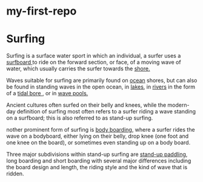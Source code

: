 # my-first-repo

<!DOCTYPE html>
<html>

<head>
	<meta charset="UTF-8">
	<title>surfing</title>
</head>

<body>
	<h1> Surfing </h1>
	<p> Surfing is a surface water sport in which an individual, a surfer uses a <a
			href="https://en.wikipedia.org/wiki/Surfboard" target="_blank">surfboard </a>
		to ride on the forward section, or face, of a moving wave of water, which usually carries the surfer towards
		the <a href="https://en.wikipedia.org/wiki/Shore" target="_blank"> shore. </a></p>
	<p> Waves suitable for surfing are primarily found on <a href="https://en.wikipedia.org/wiki/Ocean" target="_blank">
			ocean</a> shores,
		but can also be found in standing waves in the open ocean, in <a href="https://en.wikipedia.org/wiki/Lake"
			target="_blank"> lakes</a>,
		in <a href="https://en.wikipedia.org/wiki/River" target="_blank"> rivers</a> in the form of a <a
			href="https://en.wikipedia.org/wiki/Tidal_bore" target="_blank"> tidal bore </a>,
		or in <a href="https://en.wikipedia.org/wiki/Wave_pool" target="_blank"> wave pools.</a>
	</p>
	<p> Ancient cultures often surfed on their belly and knees, while the modern-day definition of surfing most often
		refers
		to a surfer riding a wave standing on a surfboard; this is also referred to as stand-up surfing.</p>
	<p> nother prominent form of surfing is <a href="https://en.wikipedia.org/wiki/Bodyboarding" target="_blank"> body
			boarding</a>,
		where a surfer rides the wave on a bodyboard, either lying on their belly,
		drop knee (one foot and one knee on the board), or sometimes even standing up on a body board. </p>
	<p>Three major subdivisions within stand-up surfing are <a
			href="https://en.wikipedia.org/wiki/Standup_paddleboarding" target="_blank"> stand-up paddling</a>,
		long boarding and short boarding with several major differences including the board design and length, the
		riding style and the kind of wave that is ridden.


</body>

</html>
